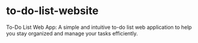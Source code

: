 # to-do-list-website
 To-Do List Web App: A simple and intuitive to-do list web application to help you stay organized and manage your tasks efficiently.
